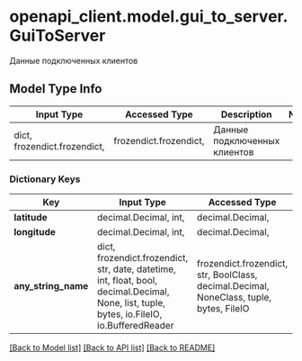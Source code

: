 # openapi_client.model.gui_to_server.GuiToServer

Данные подключенных клиентов

## Model Type Info
Input Type | Accessed Type | Description | Notes
------------ | ------------- | ------------- | -------------
dict, frozendict.frozendict,  | frozendict.frozendict,  | Данные подключенных клиентов | 

### Dictionary Keys
Key | Input Type | Accessed Type | Description | Notes
------------ | ------------- | ------------- | ------------- | -------------
**latitude** | decimal.Decimal, int,  | decimal.Decimal,  | Широта | [optional] 
**longitude** | decimal.Decimal, int,  | decimal.Decimal,  | Долгота | [optional] 
**any_string_name** | dict, frozendict.frozendict, str, date, datetime, int, float, bool, decimal.Decimal, None, list, tuple, bytes, io.FileIO, io.BufferedReader | frozendict.frozendict, str, BoolClass, decimal.Decimal, NoneClass, tuple, bytes, FileIO | any string name can be used but the value must be the correct type | [optional]

[[Back to Model list]](../../README.md#documentation-for-models) [[Back to API list]](../../README.md#documentation-for-api-endpoints) [[Back to README]](../../README.md)

